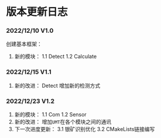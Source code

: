 # 版本更新日志

### 2022/12/10 V1.0

创建基本框架：
1. 新的模块：
   1.1 Detect 
   1.2 Calculate 

### 2022/12/15 V1.1

1. 新的改进：
   Detect 增加新的检测方式

### 2022/12/23 V1.2

1. 新的模块：
   1.1 Com 
   1.2 Sensor 
2. 新的改进：
   增加`UMT`在各个模块之间的通讯
3. 下一次进度更新：
   3.1 银矿识别优化
   3.2 CMakeLists链接编写
